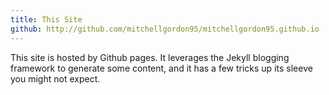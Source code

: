 ```yaml
---
title: This Site
github: http://github.com/mitchellgordon95/mitchellgordon95.github.io
---
```

This site is hosted by Github pages. It leverages the Jekyll blogging framework to generate some content, and it has a few tricks up its sleeve you might not expect.